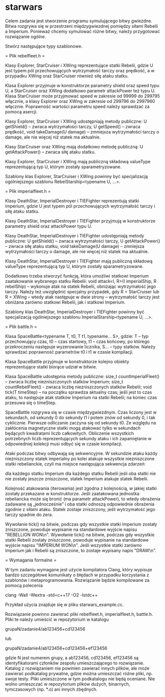 # starwars
Celem zadania jest stworzenie programu symulującego bitwy gwiezdne. Bitwa
rozgrywa się w przestrzeni międzygwiezdnej pomiędzy siłami Rebelii a Imperium.
Ponieważ chcemy symulować różne bitwy, należy przygotować rozwiązanie ogólne.

Stwórz następujące typy szablonowe.

= Plik rebelfleet.h =

Klasy Explorer<typename U>, StarCruiser<typename U> i XWing<typename U>
reprezentujące statki Rebelii, gdzie U jest typem pól przechowujących
wytrzymałość tarczy oraz prędkość, a w przypadku XWing oraz StarCruiser również
siłę ataku statku.

Klasa Explorer przyjmuje w konstruktorze parametry shield oraz speed typu U,
a StarCruiser oraz XWing dodatkowo parametr attackPower też typu U. Klasa
StarCruiser może przyjmować speed w zakresie od 99999 do 299795 włącznie,
a klasy Explorer oraz XWing w zakresie od 299796 do 2997960 włącznie. Poprawność
wartości parametru speed należy sprawdzać za pomocą asercji.

Klasy Explorer, StarCruiser i XWing udostępniają metody publiczne:
U getShield() – zwraca wytrzymałości tarczy,
U getSpeed() – zwraca prędkość,
void takeDamage(U damage) – zmniejsza wytrzymałości tarczy o damage, ale nie
więcej niż statek ma aktualnie.

Klasy StarCruiser oraz XWing mają dodatkowo metodę publiczną:
U getAttackPower() – zwraca siłę ataku statku.

Klasy Explorer, StarCruiser i XWing mają publiczną składową valueType
reprezentującą typ U, którym zostały sparametryzowane.

Szablony klas Explorer, StarCruiser i XWing powinny być specjalizacją
ogólniejszego szablonu RebelStarship<typename U, ...>.

= Plik imperialfleet.h =

Klasy DeathStar<typename U>, ImperialDestroyer<typename U>
i TIEFighter<typename U> reprezentują statki imperium, gdzie U jest typem pól
przechowujących wytrzymałość tarczy i siłę ataku statku.

Klasy DeathStar, ImperialDestroyer i TIEFighter przyjmują w konstruktorze
parametry shield oraz attackPower typu U.

Klasy DeathStar, ImperialDestroyer i TIEFighter udostępniają metody publiczne:
U getShield() – zwraca wytrzymałości tarczy,
U getAttackPower() – zwraca siłę ataku statku,
void takeDamage(U damage) – zmniejsza wytrzymałości tarczy o damage, ale nie
więcej niż statek ma aktualnie.

Klasy DeathStar, ImperialDestroyer i TIEFighter mają publiczną składową
valueType reprezentującą typ U, którym zostały sparametryzowane.

Dodatkowo trzeba stworzyć funkcję, która umożliwi statkowi Imperium zaatakowanie
wybranego statku Rebelii:
void attack<I, R>(I imperialShip, R rebelShip) – wykonuje atak na statek
Rebelii, obniżając wytrzymałość jego tarczy. Należy też uwzględnić specjalny
przypadek, gdy R = StarCruiser<T> lub R = XWing<T> – wtedy atak następuje w dwie
strony – wytrzymałość tarczy jest obniżana zarówno statkowi Rebelii, jak
i statkowi Imperium.

Szablony klas DeathStar, ImperialDestroyer i TIEFighter powinny być
specjalizacją ogólniejszego szablonu ImperialStarship<typename U, ...>.

= Plik battle.h =

Klasa SpaceBattle<typename T, t0, T t1, typename... S>, gdzie:
T – typ przechowujący czas,
t0 – czas startowy,
t1 – czas końcowy, po którego przekroczeniu następuje wyzerowanie licznika,
S... – typy statków.
Należy sprawdzać poprawność parametrów t0 i t1 w czasie kompilacji.

Klasa SpaceBattle przyjmuje w konstruktorze kolejno obiekty reprezentujące
statki biorące udział w bitwie.

Klasa SpaceBattle udostępnia metody publiczne:
size_t countImperialFleet() – zwraca liczbę niezniszczonych statków Imperium;
size_t countRebelFleet() - zwraca liczbę niezniszczonych statków Rebelii;
void tick(T timeStep) – na początku sprawdza aktualny czas; jeśli jest to
czas ataku, to następuje atak statków Imperium na statki Rebelii; na koniec czas
przesuwa się o timeStep.

SpaceBattle rozgrywa się w czasie międzygwiezdnym. Czas liczony jest
w sekundach, od sekundy 0 do sekundy t1 i potem znów od sekundy 0, i tak
cyklicznie. Pierwsze odliczanie zaczyna się od sekundy t0. Ze względu na
zakłócenia magnetyczne statki mogą atakować tylko w sekundach będących
kwadratami liczb całkowitych. Obliczenie wszystkich potrzebnych liczb
reprezentujących sekundy ataku i ich zapamiętanie w odpowiedniej kolekcji musi
odbyć się w czasie kompilacji.

Ataki podczas bitwy odbywają się sekwencyjnie. W sekundzie ataku każdy
niezniszczony statek imperialny po kolei atakuje wszystkie niezniszczone statki
rebelianckie, czyli ma miejsce następująca sekwencja zdarzeń:

dla każdego statku Imperium
  dla każdego statku Rebelii
    jeśli oba statki nie nie zostały jeszcze zniszczone,
      statek Imperium atakuje statek Rebelii.

Kolejność atakowania (iterowania) jest zgodna z kolejnością, w jakiej statki
zostały przekazane w konstruktorze. Jeśli zaatakowana jednostka rebeliancka może
się bronić (ma parametr attackPower), to wtedy obrażenia zadawane są
„jednocześnie” i oba statki odnoszą odpowiednie obrażenia zgodnie z siłami ataku.
Statek zostaje zniszczony, jeśli wytrzymałość jego tarczy spadnie do zera.

Wywołanie tick() na bitwie, podczas gdy wszystkie statki Imperium zostały
zniszczone, powoduje wypisanie na standardowe wyjście napisu "REBELLION WON\n".
Wywołanie tick() na bitwie, podczas gdy wszystkie statki Rebelii zostały
zniszczone, powoduje wypisanie na standardowe wyjście napisu "IMPERIUM WON\n".
Jeśli wszystkie statki zarówno Imperium jak i Rebelii są zniszczone, to zostaje
wypisany napis "DRAW\n".

= Wymagania formalne =

W tym zadaniu wymagane jest użycie kompilatora Clang, który wypisuje bardzo
szczegółowe komunikaty o błędach w przypadku korzystania z szablonów
i metaprogramowania. Rozwiązanie będzie kompilowane za pomocą polecenia

clang -Wall -Wextra -std=c++17 -O2 -lstdc++

Przykład użycia znajduje się w pliku starwars_example.cc.

Rozwiązanie powinno zawierać pliki rebelfleet.h, imperialfleet.h, battle.h.
Pliki te należy umieścić w repozytorium w katalogu

grupaN/zadanie4/ab123456+cd123456

lub

grupaN/zadanie4/ab123456+cd123456+ef123456

gdzie N jest numerem grupy, a ab123456, cd123456, ef123456 są identyfikatorami
członków zespołu umieszczającego to rozwiązanie. Katalog z rozwiązaniem nie
powinien zawierać innych plików, ale może zawierać podkatalog prywatne, gdzie
można umieszczać różne pliki, np. swoje testy. Pliki umieszczone w tym
podkatalogu nie będą oceniane. Nie wolno umieszczać w repozytorium plików
dużych, binarnych, tymczasowych (np. *.o) ani innych zbędnych.
